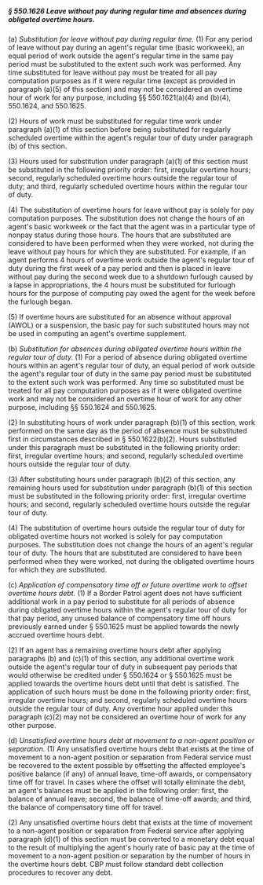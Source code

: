 ##### § 550.1626 Leave without pay during regular time and absences during obligated overtime hours. #####

(a) *Substitution for leave without pay during regular time.* (1) For any period of leave without pay during an agent's regular time (basic workweek), an equal period of work outside the agent's regular time in the same pay period must be substituted to the extent such work was performed. Any time substituted for leave without pay must be treated for all pay computation purposes as if it were regular time (except as provided in paragraph (a)(5) of this section) and may not be considered an overtime hour of work for any purpose, including §§ 550.1621(a)(4) and (b)(4), 550.1624, and 550.1625.

(2) Hours of work must be substituted for regular time work under paragraph (a)(1) of this section before being substituted for regularly scheduled overtime within the agent's regular tour of duty under paragraph (b) of this section.

(3) Hours used for substitution under paragraph (a)(1) of this section must be substituted in the following priority order: first, irregular overtime hours; second, regularly scheduled overtime hours outside the regular tour of duty; and third, regularly scheduled overtime hours within the regular tour of duty.

(4) The substitution of overtime hours for leave without pay is solely for pay computation purposes. The substitution does not change the hours of an agent's basic workweek or the fact that the agent was in a particular type of nonpay status during those hours. The hours that are substituted are considered to have been performed when they were worked, not during the leave without pay hours for which they are substituted. For example, if an agent performs 4 hours of overtime work outside the agent's regular tour of duty during the first week of a pay period and then is placed in leave without pay during the second week due to a shutdown furlough caused by a lapse in appropriations, the 4 hours must be substituted for furlough hours for the purpose of computing pay owed the agent for the week before the furlough began.

(5) If overtime hours are substituted for an absence without approval (AWOL) or a suspension, the basic pay for such substituted hours may not be used in computing an agent's overtime supplement.

(b) *Substitution for absences during obligated overtime hours within the regular tour of duty.* (1) For a period of absence during obligated overtime hours within an agent's regular tour of duty, an equal period of work outside the agent's regular tour of duty in the same pay period must be substituted to the extent such work was performed. Any time so substituted must be treated for all pay computation purposes as if it were obligated overtime work and may not be considered an overtime hour of work for any other purpose, including §§ 550.1624 and 550.1625.

(2) In substituting hours of work under paragraph (b)(1) of this section, work performed on the same day as the period of absence must be substituted first in circumstances described in § 550.1622(b)(2). Hours substituted under this paragraph must be substituted in the following priority order: first, irregular overtime hours; and second, regularly scheduled overtime hours outside the regular tour of duty.

(3) After substituting hours under paragraph (b)(2) of this section, any remaining hours used for substitution under paragraph (b)(1) of this section must be substituted in the following priority order: first, irregular overtime hours; and second, regularly scheduled overtime hours outside the regular tour of duty.

(4) The substitution of overtime hours outside the regular tour of duty for obligated overtime hours not worked is solely for pay computation purposes. The substitution does not change the hours of an agent's regular tour of duty. The hours that are substituted are considered to have been performed when they were worked, not during the obligated overtime hours for which they are substituted.

(c) *Application of compensatory time off or future overtime work to offset overtime hours debt.* (1) If a Border Patrol agent does not have sufficient additional work in a pay period to substitute for all periods of absence during obligated overtime hours within the agent's regular tour of duty for that pay period, any unused balance of compensatory time off hours previously earned under § 550.1625 must be applied towards the newly accrued overtime hours debt.

(2) If an agent has a remaining overtime hours debt after applying paragraphs (b) and (c)(1) of this section, any additional overtime work outside the agent's regular tour of duty in subsequent pay periods that would otherwise be credited under § 550.1624 or § 550.1625 must be applied towards the overtime hours debt until that debt is satisfied. The application of such hours must be done in the following priority order: first, irregular overtime hours; and second, regularly scheduled overtime hours outside the regular tour of duty. Any overtime hour applied under this paragraph (c)(2) may not be considered an overtime hour of work for any other purpose.

(d) *Unsatisfied overtime hours debt at movement to a non-agent position or separation.* (1) Any unsatisfied overtime hours debt that exists at the time of movement to a non-agent position or separation from Federal service must be recovered to the extent possible by offsetting the affected employee's positive balance (if any) of annual leave, time-off awards, or compensatory time off for travel. In cases where the offset will totally eliminate the debt, an agent's balances must be applied in the following order: first, the balance of annual leave; second, the balance of time-off awards; and third, the balance of compensatory time off for travel.

(2) Any unsatisfied overtime hours debt that exists at the time of movement to a non-agent position or separation from Federal service after applying paragraph (d)(1) of this section must be converted to a monetary debt equal to the result of multiplying the agent's hourly rate of basic pay at the time of movement to a non-agent position or separation by the number of hours in the overtime hours debt. CBP must follow standard debt collection procedures to recover any debt.